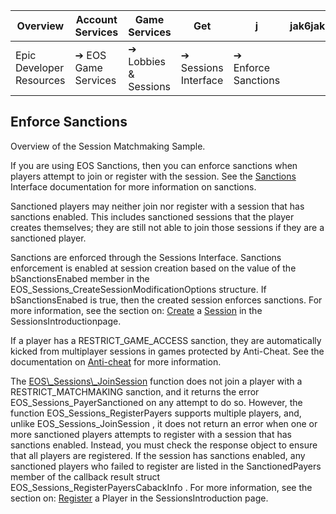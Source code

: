 | Overview                 | Account Services                                         | Game Services                                             | Get                                                       | j                                                        | jak6jak | Dev Portal |
|--------------------------|----------------------------------------------------------|-----------------------------------------------------------|-----------------------------------------------------------|----------------------------------------------------------|---------|------------|
| Epic Developer Resources | <span style="font-size: 1em;">➔</span> EOS Game Services | <span style="font-size: 1em;">➔</span> Lobbies & Sessions | <span style="font-size: 1em;">➔</span> Sessions Interface | <span style="font-size: 1em;">➔</span> Enforce Sanctions |         |            |

## Enforce Sanctions

Overview of the Session Matchmaking Sample.

If you are using EOS Sanctions, then you can enforce sanctions when players attempt to join or register with the session. See the [Sanctions](https://dev.epicgames.com/docs/en-US/game-services/sanctions-interface) Interface documentation for more information on sanctions.

Sanctioned players may neither join nor register with a session that has sanctions enabled. This includes sanctioned sessions that the player creates themselves; they are still not able to join those sessions if they are a sanctioned player.

Sanctions are enforced through the Sessions Interface. Sanctions enforcement is enabled at session creation based on the value of the bSanctionsEnabed member in the EOS\_Sessions\_CreateSessionModificationOptions structure. If bSanctionsEnabed is true, then the created session enforces sanctions. For more information, see the section on: [Create](https://dev.epicgames.com/docs/en-US/game-services/lobbies-and-sessions/sessions/sessions-intro#create-a-session) a [Session](https://dev.epicgames.com/docs/en-US/game-services/lobbies-and-sessions/sessions/sessions-intro#create-a-session) in the SessionsIntroductionpage.

If a player has a RESTRICT\_GAME\_ACCESS sanction, they are automatically kicked from multiplayer sessions in games protected by Anti-Cheat. See the documentation on [Anti-cheat](https://dev.epicgames.com/docs/en-US/game-services/anti-cheat) for more information.

The [EOS\\_Sessions\\_JoinSession](https://dev.epicgames.com/docs/en-US/api-ref/functions/eos-sessions-join-session) function does not join a player with a RESTRICT\_MATCHMAKING sanction, and it returns the error EOS\_Sessions\_PayerSanctioned on any attempt to do so. However, the function EOS\_Sessions\_RegisterPayers supports multiple players, and, unlike EOS\_Sessions\_JoinSession , it does not return an error when one or more sanctioned players attempts to register with a session that has sanctions enabled. Instead, you must check the response object to ensure that all players are registered. If the session has sanctions enabled, any sanctioned players who failed to register are listed in the SanctionedPayers member of the callback result struct EOS\_Sessions\_RegisterPayersCabackInfo . For more information, see the section on: [Register](https://dev.epicgames.com/docs/en-US/game-services/lobbies-and-sessions/sessions/sessions-intro#register-a-player) a Player in the SessionsIntroduction page.
